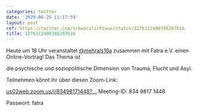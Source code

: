 ```yaml
---
categories: twitter
date: '2020-06-25 11:17:59'
layout: post
ref: https://twitter.com/schwarzlichtwue/status/1276112400308207616
title: 1276112400308207616
---
```

Heute um 18 Uhr veranstaltet [@mehrals16a](https://twitter.com/mehrals16a) zusammen mit Fatra e.V. einen Online-Vortrag! Das Thema ist 

die psychische und soziopolitische Dimension von Trauma, Flucht und Asyl.



Teilnehmen könnt ihr über diesen Zoom-Link:

[us02web.zoom.us/j/83498171448?…](https://us02web.zoom.us/j/83498171448?pwd=aTFITy9jb1h6cFYxUTBOdklBMGZEZz09)
Meeting-ID: 834 9817 1448

Passwort: fatra